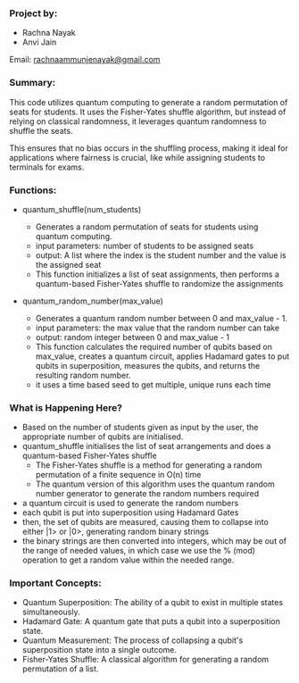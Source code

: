 ### Project by:
- Rachna Nayak
- Anvi Jain <br>

Email: rachnaammunjenayak@gmail.com

### Summary:
This code utilizes quantum computing to generate a random permutation of seats for students. It uses the Fisher-Yates shuffle algorithm, but instead of relying on classical randomness, it leverages quantum randomness to shuffle the seats.

This ensures that no bias occurs in the shuffling process, making it ideal for applications where fairness is crucial, like while assigning students to terminals for exams. 

### Functions:
- quantum_shuffle(num_students)
    - Generates a random permutation of seats for students using quantum computing.
    - input parameters: number of students to be assigned seats
    - output: A list where the index is the student number and the value is the assigned seat
    - This function initializes a list of seat assignments, then performs a quantum-based Fisher-Yates shuffle to randomize the assignments

- quantum_random_number(max_value)
    - Generates a quantum random number between 0 and max_value - 1.
    - input parameters: the max value that the random number can take
    - output: random integer between 0 and max_value - 1
    - This function calculates the required number of qubits based on max_value, creates a quantum circuit, applies Hadamard gates to put qubits in superposition, measures the qubits, and returns the resulting random number.
    - it uses a time based seed to get multiple, unique runs each time

### What is Happening Here? 
- Based on the number of students given as input by the user, the appropriate number of qubits are initialised.
- quantum_shuffle initialises the list of seat arrangements and does a quantum-based Fisher-Yates shuffle
    - The Fisher-Yates shuffle is a method for generating a random permutation of a finite sequence in O(n) time
    - The quantum version of this algorithm uses the quantum random number generator to generate the random numbers required
- a quantum circuit is used to generate the random numbers
- each qubit is put into superposition using Hadamard Gates
- then, the set of qubits are measured, causing them to collapse into either |1> or |0>, generating random binary strings
- the binary strings are then converted into integers, which may be out of the range of needed values, in which case we use the % (mod) operation to get a random value within the needed range.

### Important Concepts:
- Quantum Superposition: The ability of a qubit to exist in multiple states simultaneously.
- Hadamard Gate: A quantum gate that puts a qubit into a superposition state.
- Quantum Measurement: The process of collapsing a qubit's superposition state into a single outcome.
- Fisher-Yates Shuffle: A classical algorithm for generating a random permutation of a list.
